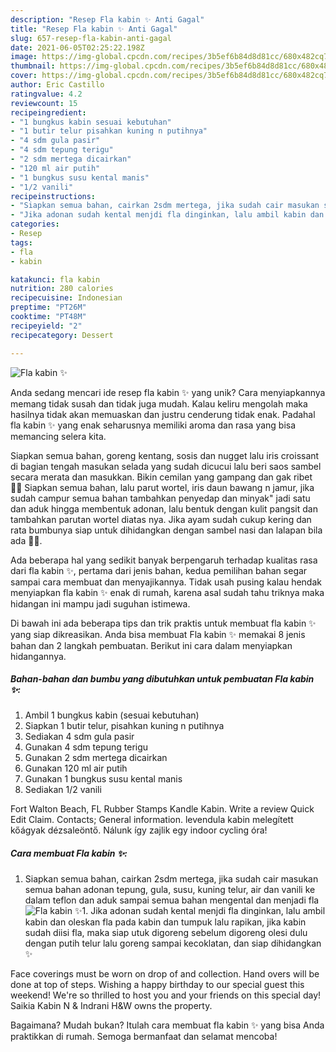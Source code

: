 ```yaml
---
description: "Resep Fla kabin ✨ Anti Gagal"
title: "Resep Fla kabin ✨ Anti Gagal"
slug: 657-resep-fla-kabin-anti-gagal
date: 2021-06-05T02:25:22.198Z
image: https://img-global.cpcdn.com/recipes/3b5ef6b84d8d81cc/680x482cq70/fla-kabin-foto-resep-utama.jpg
thumbnail: https://img-global.cpcdn.com/recipes/3b5ef6b84d8d81cc/680x482cq70/fla-kabin-foto-resep-utama.jpg
cover: https://img-global.cpcdn.com/recipes/3b5ef6b84d8d81cc/680x482cq70/fla-kabin-foto-resep-utama.jpg
author: Eric Castillo
ratingvalue: 4.2
reviewcount: 15
recipeingredient:
- "1 bungkus kabin sesuai kebutuhan"
- "1 butir telur pisahkan kuning n putihnya"
- "4 sdm gula pasir"
- "4 sdm tepung terigu"
- "2 sdm mertega dicairkan"
- "120 ml air putih"
- "1 bungkus susu kental manis"
- "1/2 vanili"
recipeinstructions:
- "Siapkan semua bahan, cairkan 2sdm mertega, jika sudah cair masukan semua bahan adonan tepung, gula, susu, kuning telur, air dan vanili ke dalam teflon dan aduk sampai semua bahan mengental dan menjadi fla"
- "Jika adonan sudah kental menjdi fla dinginkan, lalu ambil kabin dan oleskan fla pada kabin dan tumpuk lalu rapikan, jika kabin sudah diisi fla, maka siap utuk digoreng sebelum digoreng olesi dulu dengan putih telur lalu goreng sampai kecoklatan, dan siap dihidangkan ✨"
categories:
- Resep
tags:
- fla
- kabin

katakunci: fla kabin 
nutrition: 280 calories
recipecuisine: Indonesian
preptime: "PT26M"
cooktime: "PT48M"
recipeyield: "2"
recipecategory: Dessert

---
```



![Fla kabin ✨](https://img-global.cpcdn.com/recipes/3b5ef6b84d8d81cc/680x482cq70/fla-kabin-foto-resep-utama.jpg)

Anda sedang mencari ide resep fla kabin ✨ yang unik? Cara menyiapkannya memang tidak susah dan tidak juga mudah. Kalau keliru mengolah maka hasilnya tidak akan memuaskan dan justru cenderung tidak enak. Padahal fla kabin ✨ yang enak seharusnya memiliki aroma dan rasa yang bisa memancing selera kita.

Siapkan semua bahan, goreng kentang, sosis dan nugget lalu iris croissant di bagian tengah masukan selada yang sudah dicucui lalu beri saos sambel secara merata dan masukkan. Bikin cemilan yang gampang dan gak ribet 👌🏻 Siapkan semua bahan, lalu parut wortel, iris daun bawang n jamur, jika sudah campur semua bahan tambahkan penyedap dan minyak&#34; jadi satu dan aduk hingga membentuk adonan, lalu bentuk dengan kulit pangsit dan tambahkan parutan wortel diatas nya. Jika ayam sudah cukup kering dan rata bumbunya siap untuk dihidangkan dengan sambel nasi dan lalapan bila ada 👍🏻.

Ada beberapa hal yang sedikit banyak berpengaruh terhadap kualitas rasa dari fla kabin ✨, pertama dari jenis bahan, kedua pemilihan bahan segar sampai cara membuat dan menyajikannya. Tidak usah pusing kalau hendak menyiapkan fla kabin ✨ enak di rumah, karena asal sudah tahu triknya maka hidangan ini mampu jadi suguhan istimewa.


Di bawah ini ada beberapa tips dan trik praktis untuk membuat fla kabin ✨ yang siap dikreasikan. Anda bisa membuat Fla kabin ✨ memakai 8 jenis bahan dan 2 langkah pembuatan. Berikut ini cara dalam menyiapkan hidangannya.

<!--inarticleads1-->

##### Bahan-bahan dan bumbu yang dibutuhkan untuk pembuatan Fla kabin ✨:

1. Ambil 1 bungkus kabin (sesuai kebutuhan)
1. Siapkan 1 butir telur, pisahkan kuning n putihnya
1. Sediakan 4 sdm gula pasir
1. Gunakan 4 sdm tepung terigu
1. Gunakan 2 sdm mertega dicairkan
1. Gunakan 120 ml air putih
1. Gunakan 1 bungkus susu kental manis
1. Sediakan 1/2 vanili


Fort Walton Beach, FL Rubber Stamps Kandle Kabin. Write a review Quick Edit Claim. Contacts; General information. levendula kabin melegített kőágyak dézsaleöntő. Nálunk így zajlik egy indoor cycling óra! 

<!--inarticleads2-->

##### Cara membuat Fla kabin ✨:

1. Siapkan semua bahan, cairkan 2sdm mertega, jika sudah cair masukan semua bahan adonan tepung, gula, susu, kuning telur, air dan vanili ke dalam teflon dan aduk sampai semua bahan mengental dan menjadi fla
<img src="//assets-global.cpcdn.com/assets/icons/button_play-2c75c40dde080a61004c1f40b05d8f140eaff45d7e9e6481dc71c63d2e7c4909.png" alt="Fla kabin ✨">1. Jika adonan sudah kental menjdi fla dinginkan, lalu ambil kabin dan oleskan fla pada kabin dan tumpuk lalu rapikan, jika kabin sudah diisi fla, maka siap utuk digoreng sebelum digoreng olesi dulu dengan putih telur lalu goreng sampai kecoklatan, dan siap dihidangkan ✨


Face coverings must be worn on drop of and collection. Hand overs will be done at top of steps. Wishing a happy birthday to our special guest this weekend! We&#39;re so thrilled to host you and your friends on this special day! Saikia Kabin N &amp; Indrani H&amp;W owns the property. 

Bagaimana? Mudah bukan? Itulah cara membuat fla kabin ✨ yang bisa Anda praktikkan di rumah. Semoga bermanfaat dan selamat mencoba!
